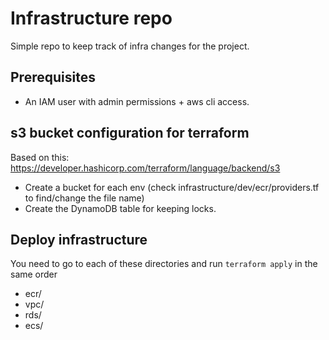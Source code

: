 # Infrastructure repo

Simple repo to keep track of infra changes for the project.

## Prerequisites

* An IAM user with admin permissions + aws cli access.

## s3 bucket configuration for terraform

Based on this: https://developer.hashicorp.com/terraform/language/backend/s3

* Create a bucket for each env (check infrastructure/dev/ecr/providers.tf to find/change the file name)
* Create the DynamoDB table for keeping locks.

## Deploy infrastructure

You need to go to each of these directories and run `terraform apply` in the same order

* ecr/
* vpc/
* rds/
* ecs/